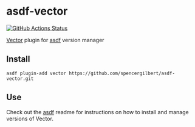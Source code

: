 # asdf-vector

[![GitHub Actions Status](https://github.com/spencergilbert/asdf-vector/workflows/Main/badge.svg?branch=master)](https://github.com/spencergilbert/asdf-vector/actions)

[Vector](https://vector.dev) plugin for [asdf](https://github.com/asdf-vm/asdf) version manager

## Install

```
asdf plugin-add vector https://github.com/spencergilbert/asdf-vector.git
```

## Use

Check out the [asdf](https://github.com/asdf-vm/asdf) readme for instructions on how to install and manage versions of Vector.

